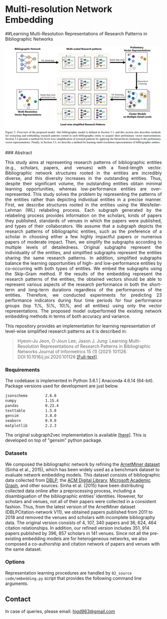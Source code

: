 # Multi-resolution Network Embedding
##Learning Multi-Resolution Representations of Research Patterns in Bibliographic Networks
<p align="center">
  <img width="720" src="multiresloutionEmbedding.PNG">
</p>
### Abstract
<p align="justify">This study aims at representing research patterns of bibliographic entities (e.g., scholars, papers, and venues) with a fixed-length vector. Bibliographic network structures rooted in the entities are incredibly diverse, and this diversity increases in the outstanding entities. Thus, despite their significant volume, the outstanding entities obtain minimal learning opportunities, whereas low-performance entities are over-represented. This study solves the problem by representing the patterns of the entities rather than depicting individual entities in a precise manner. First, we describe structures rooted in the entities using the Weisfeiler-Lehman (WL) relabeling process. Each subgraph generated by the relabeling process provides information on the scholars, kinds of papers they published, standards of venues in which the papers were published, and types of their collaborators. We assume that a subgraph depicts the research patterns of bibliographic entities, such as the preference of a scholar in choosing either a few highly impactful papers or numerous papers of moderate impact. Then, we simplify the subgraphs according to multiple levels of detailedness. Original subgraphs represent the individuality of the entities, and simplified subgraphs represent the entities sharing the same research patterns. In addition, simplified subgraphs balance the learning opportunities of high- and low-performance entities by co-occurring with both types of entities. We embed the subgraphs using the Skip-Gram method. If the results of the embedding represent the research patterns of the entities, the obtained vectors should be able to represent various aspects of the research performance in both the short-term and long-term durations regardless of the performances of the entities. Therefore, we conducted experiments for predicting 23 performance indicators during four time periods for four performance groups (top 1\%, 5\%, 10\%, and all entities) using only the vector representations. The proposed model outperformed the existing network embedding methods in terms of both accuracy and variance. 
</p>

This repository provides an implementation for learning representation of level-wise simplified research patterns as it is described in:
> Hyeon-Ju Jeon, O-Joun Lee, Jason J. Jung:
> Learning Multi-Resolution Representations of Research Patterns in Bibliographic Networks
>  Journal of Informetrics 15 (1) (2021) 101126. DOI:10.1016/j.joi.2020.101126
 [[Full-text]](https://www.sciencedirect.com/science/article/pii/S175115772030643X).

### Requirements

The codebase is implemented in Python 3.6.1 | Anaconda 4.6.14 (64-bit). Package versions used for development are just below.
```
jsonschema        2.6.0
numpy             1.15.4
pandas            0.23.4
texttable         1.5.0
gensim            3.8.0
seaborn           0.9.0
matplotlib        2.2.3
```
The original subgraph2vec implementation is available [[here]](https://github.com/MLDroid/subgraph2vec_gensim).
This is developed on top of "gensim" python package.


### Datasets
We composed the bibliographic network by refining the [ArnetMiner dataset](https://www.aminer.cn/citation) (Sinha et al., 2015), which has been widely used as a benchmark dataset to evaluate network embedding models. This dataset consists of bibliographic data collected from [DBLP](https://dblp.uni-trier.de), the [ACM Digital Library](https://dl.acm.org/), [Microsoft Academic Graph](https://www.microsoft.com/en-us/research/project/microsoft-academic-graph/), and other sources. Sinha et al. (2015) have been distributing collected data online after a preprocessing process, including a disambiguation of the bibliographic entities’ identities. However, for scholars and venues, not all of their papers were collected in a consistent fashion. Thus, from the latest version of the ArnetMiner dataset (DBLPCitation-network V11), we obtained papers published from 2011 to 2018 and removed the venues and scholars with incomplete bibliography data. The original version consists of 4, 107, 340 papers and 36, 624, 464 citation relationships. In addition, our refined version includes 351, 914 papers published by 396, 857 scholars in 141 venues. Since not all the pre-existing embedding models are for heterogeneous networks, we also composed a co-authorship and citation network of papers and venues with the same dataset.


### Options

Representation learning procedures are handled by `02_source code/embedding.py` script that provides the following command line arguments.


## Contact ##
In case of queries, please email: higd963@gmail.com






